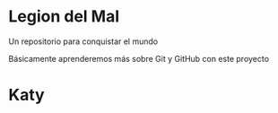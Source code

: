 # Legion del Mal

Un repositorio para conquistar el mundo

Básicamente aprenderemos más sobre Git y GitHub con este proyecto

# Katy

